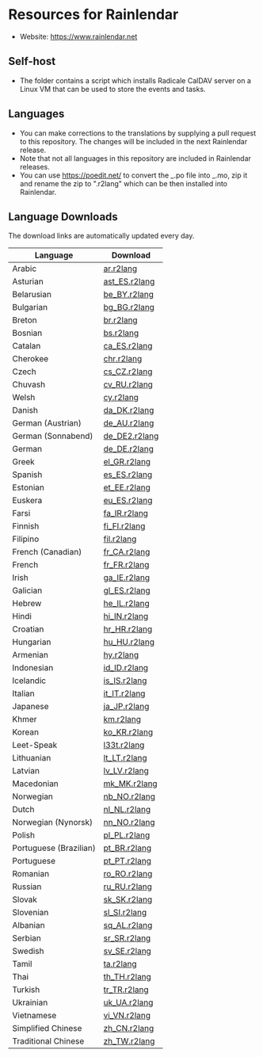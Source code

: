 # Resources for Rainlendar

- Website: https://www.rainlendar.net

## Self-host

- The folder contains a script which installs Radicale CalDAV server on a Linux VM that can be used to store the events and tasks.

## Languages

- You can make corrections to the translations by supplying a pull request to this repository. The changes will be included in the next Rainlendar release.
- Note that not all languages in this repository are included in Rainlendar releases.
- You can use https://poedit.net/ to convert the _.po file into _.mo, zip it and rename the zip to "<language>.r2lang" which can be then installed into Rainlendar.

## Language Downloads

The download links are automatically updated every day.

| Language               | Download                                                            |
| ---------------------- | ------------------------------------------------------------------- |
| Arabic                 | [ar.r2lang](https://www.rainlendar.net/languages/ar.r2lang)         |
| Asturian               | [ast_ES.r2lang](https://www.rainlendar.net/languages/ast_ES.r2lang) |
| Belarusian             | [be_BY.r2lang](https://www.rainlendar.net/languages/be_BY.r2lang)   |
| Bulgarian              | [bg_BG.r2lang](https://www.rainlendar.net/languages/bg_BG.r2lang)   |
| Breton                 | [br.r2lang](https://www.rainlendar.net/languages/br.r2lang)         |
| Bosnian                | [bs.r2lang](https://www.rainlendar.net/languages/bs.r2lang)         |
| Catalan                | [ca_ES.r2lang](https://www.rainlendar.net/languages/ca_ES.r2lang)   |
| Cherokee               | [chr.r2lang](https://www.rainlendar.net/languages/chr.r2lang)       |
| Czech                  | [cs_CZ.r2lang](https://www.rainlendar.net/languages/cs_CZ.r2lang)   |
| Chuvash                | [cv_RU.r2lang](https://www.rainlendar.net/languages/cv_RU.r2lang)   |
| Welsh                  | [cy.r2lang](https://www.rainlendar.net/languages/cy.r2lang)         |
| Danish                 | [da_DK.r2lang](https://www.rainlendar.net/languages/da_DK.r2lang)   |
| German (Austrian)      | [de_AU.r2lang](https://www.rainlendar.net/languages/de_AU.r2lang)   |
| German (Sonnabend)     | [de_DE2.r2lang](https://www.rainlendar.net/languages/de_DE2.r2lang) |
| German                 | [de_DE.r2lang](https://www.rainlendar.net/languages/de_DE.r2lang)   |
| Greek                  | [el_GR.r2lang](https://www.rainlendar.net/languages/el_GR.r2lang)   |
| Spanish                | [es_ES.r2lang](https://www.rainlendar.net/languages/es_ES.r2lang)   |
| Estonian               | [et_EE.r2lang](https://www.rainlendar.net/languages/et_EE.r2lang)   |
| Euskera                | [eu_ES.r2lang](https://www.rainlendar.net/languages/eu_ES.r2lang)   |
| Farsi                  | [fa_IR.r2lang](https://www.rainlendar.net/languages/fa_IR.r2lang)   |
| Finnish                | [fi_FI.r2lang](https://www.rainlendar.net/languages/fi_FI.r2lang)   |
| Filipino               | [fil.r2lang](https://www.rainlendar.net/languages/fil.r2lang)       |
| French (Canadian)      | [fr_CA.r2lang](https://www.rainlendar.net/languages/fr_CA.r2lang)   |
| French                 | [fr_FR.r2lang](https://www.rainlendar.net/languages/fr_FR.r2lang)   |
| Irish                  | [ga_IE.r2lang](https://www.rainlendar.net/languages/ga_IE.r2lang)   |
| Galician               | [gl_ES.r2lang](https://www.rainlendar.net/languages/gl_ES.r2lang)   |
| Hebrew                 | [he_IL.r2lang](https://www.rainlendar.net/languages/he_IL.r2lang)   |
| Hindi                  | [hi_IN.r2lang](https://www.rainlendar.net/languages/hi_IN.r2lang)   |
| Croatian               | [hr_HR.r2lang](https://www.rainlendar.net/languages/hr_HR.r2lang)   |
| Hungarian              | [hu_HU.r2lang](https://www.rainlendar.net/languages/hu_HU.r2lang)   |
| Armenian               | [hy.r2lang](https://www.rainlendar.net/languages/hy.r2lang)         |
| Indonesian             | [id_ID.r2lang](https://www.rainlendar.net/languages/id_ID.r2lang)   |
| Icelandic              | [is_IS.r2lang](https://www.rainlendar.net/languages/is_IS.r2lang)   |
| Italian                | [it_IT.r2lang](https://www.rainlendar.net/languages/it_IT.r2lang)   |
| Japanese               | [ja_JP.r2lang](https://www.rainlendar.net/languages/ja_JP.r2lang)   |
| Khmer                  | [km.r2lang](https://www.rainlendar.net/languages/km.r2lang)         |
| Korean                 | [ko_KR.r2lang](https://www.rainlendar.net/languages/ko_KR.r2lang)   |
| Leet-Speak             | [l33t.r2lang](https://www.rainlendar.net/languages/l33t.r2lang)     |
| Lithuanian             | [lt_LT.r2lang](https://www.rainlendar.net/languages/lt_LT.r2lang)   |
| Latvian                | [lv_LV.r2lang](https://www.rainlendar.net/languages/lv_LV.r2lang)   |
| Macedonian             | [mk_MK.r2lang](https://www.rainlendar.net/languages/mk_MK.r2lang)   |
| Norwegian              | [nb_NO.r2lang](https://www.rainlendar.net/languages/nb_NO.r2lang)   |
| Dutch                  | [nl_NL.r2lang](https://www.rainlendar.net/languages/nl_NL.r2lang)   |
| Norwegian (Nynorsk)    | [nn_NO.r2lang](https://www.rainlendar.net/languages/nn_NO.r2lang)   |
| Polish                 | [pl_PL.r2lang](https://www.rainlendar.net/languages/pl_PL.r2lang)   |
| Portuguese (Brazilian) | [pt_BR.r2lang](https://www.rainlendar.net/languages/pt_BR.r2lang)   |
| Portuguese             | [pt_PT.r2lang](https://www.rainlendar.net/languages/pt_PT.r2lang)   |
| Romanian               | [ro_RO.r2lang](https://www.rainlendar.net/languages/ro_RO.r2lang)   |
| Russian                | [ru_RU.r2lang](https://www.rainlendar.net/languages/ru_RU.r2lang)   |
| Slovak                 | [sk_SK.r2lang](https://www.rainlendar.net/languages/sk_SK.r2lang)   |
| Slovenian              | [sl_SI.r2lang](https://www.rainlendar.net/languages/sl_SI.r2lang)   |
| Albanian               | [sq_AL.r2lang](https://www.rainlendar.net/languages/sq_AL.r2lang)   |
| Serbian                | [sr_SR.r2lang](https://www.rainlendar.net/languages/sr_SR.r2lang)   |
| Swedish                | [sv_SE.r2lang](https://www.rainlendar.net/languages/sv_SE.r2lang)   |
| Tamil                  | [ta.r2lang](https://www.rainlendar.net/languages/ta.r2lang)         |
| Thai                   | [th_TH.r2lang](https://www.rainlendar.net/languages/th_TH.r2lang)   |
| Turkish                | [tr_TR.r2lang](https://www.rainlendar.net/languages/tr_TR.r2lang)   |
| Ukrainian              | [uk_UA.r2lang](https://www.rainlendar.net/languages/uk_UA.r2lang)   |
| Vietnamese             | [vi_VN.r2lang](https://www.rainlendar.net/languages/vi_VN.r2lang)   |
| Simplified Chinese     | [zh_CN.r2lang](https://www.rainlendar.net/languages/zh_CN.r2lang)   |
| Traditional Chinese    | [zh_TW.r2lang](https://www.rainlendar.net/languages/zh_TW.r2lang)   |
